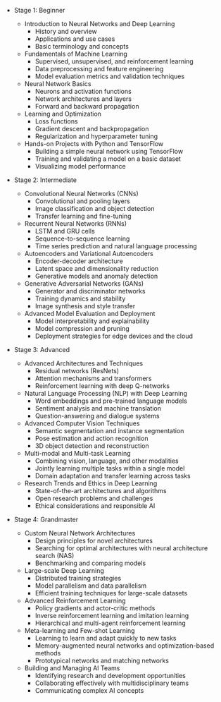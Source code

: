 - Stage 1: Beginner
    - Introduction to Neural Networks and Deep Learning
        - History and overview
        - Applications and use cases
        - Basic terminology and concepts
    - Fundamentals of Machine Learning
        - Supervised, unsupervised, and reinforcement learning
        - Data preprocessing and feature engineering
        - Model evaluation metrics and validation techniques
    - Neural Network Basics
        - Neurons and activation functions
        - Network architectures and layers
        - Forward and backward propagation
    - Learning and Optimization
        - Loss functions
        - Gradient descent and backpropagation
        - Regularization and hyperparameter tuning
    - Hands-on Projects with Python and TensorFlow
        - Building a simple neural network using TensorFlow
        - Training and validating a model on a basic dataset
        - Visualizing model performance

- Stage 2: Intermediate
    - Convolutional Neural Networks (CNNs)
        - Convolutional and pooling layers
        - Image classification and object detection
        - Transfer learning and fine-tuning
    - Recurrent Neural Networks (RNNs)
        - LSTM and GRU cells
        - Sequence-to-sequence learning
        - Time series prediction and natural language processing
    - Autoencoders and Variational Autoencoders
        - Encoder-decoder architecture
        - Latent space and dimensionality reduction
        - Generative models and anomaly detection
    - Generative Adversarial Networks (GANs)
        - Generator and discriminator networks
        - Training dynamics and stability
        - Image synthesis and style transfer
    - Advanced Model Evaluation and Deployment
        - Model interpretability and explainability
        - Model compression and pruning
        - Deployment strategies for edge devices and the cloud

- Stage 3: Advanced
    - Advanced Architectures and Techniques
        - Residual networks (ResNets)
        - Attention mechanisms and transformers
        - Reinforcement learning with deep Q-networks
    - Natural Language Processing (NLP) with Deep Learning
        - Word embeddings and pre-trained language models
        - Sentiment analysis and machine translation
        - Question-answering and dialogue systems
    - Advanced Computer Vision Techniques
        - Semantic segmentation and instance segmentation
        - Pose estimation and action recognition
        - 3D object detection and reconstruction
    - Multi-modal and Multi-task Learning
        - Combining vision, language, and other modalities
        - Jointly learning multiple tasks within a single model
        - Domain adaptation and transfer learning across tasks
    - Research Trends and Ethics in Deep Learning
        - State-of-the-art architectures and algorithms
        - Open research problems and challenges
        - Ethical considerations and responsible AI

- Stage 4: Grandmaster
    - Custom Neural Network Architectures
        - Design principles for novel architectures
        - Searching for optimal architectures with neural architecture search (NAS)
        - Benchmarking and comparing models
    - Large-scale Deep Learning
        - Distributed training strategies
        - Model parallelism and data parallelism
        - Efficient training techniques for large-scale datasets
    - Advanced Reinforcement Learning
        - Policy gradients and actor-critic methods
        - Inverse reinforcement learning and imitation learning
        - Hierarchical and multi-agent reinforcement learning
    - Meta-learning and Few-shot Learning
        - Learning to learn and adapt quickly to new tasks
        - Memory-augmented neural networks and optimization-based methods
        - Prototypical networks and matching networks
    - Building and Managing AI Teams
        - Identifying research and development opportunities
        - Collaborating effectively with multidisciplinary teams
        - Communicating complex AI concepts

